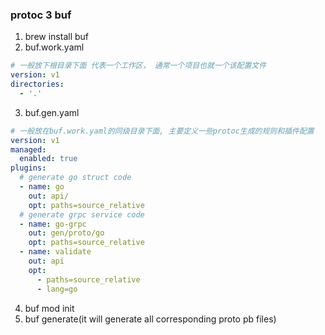 ### protoc 3 buf
1. brew install buf
2. buf.work.yaml
```yaml
# 一般放下根目录下面 代表一个工作区， 通常一个项目也就一个该配置文件
version: v1
directories:
  - '.'
```
3. buf.gen.yaml
```yaml
# 一般放在buf.work.yaml的同级目录下面, 主要定义一些protoc生成的规则和插件配置
version: v1
managed:
  enabled: true
plugins:
  # generate go struct code
  - name: go
    out: api/
    opt: paths=source_relative
  # generate grpc service code
  - name: go-grpc
    out: gen/proto/go
    opt: paths=source_relative
  - name: validate
    out: api
    opt:
      - paths=source_relative
      - lang=go
```
4. buf mod init
5. buf generate(it will generate all corresponding proto pb files)